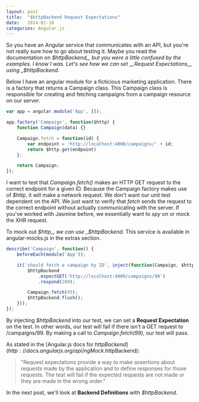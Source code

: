 ```yaml
---
layout: post
title:  "$httpBackend Request Expectations"
date:   2014-01-18
categories: Angular.js
---
```


So you have an Angular service that communicates with an API, but you're not really sure how to go about testing it. Maybe you read the documentation on _$httpBackend_, but you were a little confused by the examples. I know I was. Let's see how we can set __Request Expectations__ using _$httpBackend_.

Below I have an angular module for a ficticious marketing application. There is a factory that returns a Campaign class. This Campaign class is responsible for creating and fetching campaigns from a campaign resource on our server. 

```js
var app = angular.module('App', []);

app.factory('Campaign', function($http) {
	function Campaign(data) {}

	Campaign.fetch = function(id) {
		var endpoint = 'http://localhost:4000/campaigns/' + id;
		return $http.get(endpoint)
	};

	return Campaign;
});
```

I want to test that _Campaign.fetch()_ makes an HTTP GET request to the correct endpoint for a given ID. Because the Campaign factory makes use of _$http_, it will make a network request. We don't want our unit test dependent on the API. We just want to verify that _fetch_ sends the request to the correct endpoint without actually communicating with the server. If you've worked with Jasmine before, we essentially want to _spy_ on or mock the XHR request. 

To mock out _$http_, we can use _$httpBackend_. This service is available in angular-mocks.js in the extras section.

```js
describe('Campaign', function() {
	beforeEach(module('App'));

	it('should fetch a campaign by ID', inject(function(Campaign, $httpBackend) {
		$httpBackend
			.expectGET('http://localhost:4000/campaigns/99')
			.respond(200);

		Campaign.fetch(99);
		$httpBackend.flush();
	}));
});
```

By injecting _$httpBackend_ into our test, we can set a __Request Expectation__ on the test. In other words, our test will fail if there isn't a GET request to /campaigns/99. By making a call to _Campaign.fetch(99)_, our test will pass.

As stated in the [Angular.js docs for $httpBackend](http://docs.angularjs.org/api/ngMock.$httpBackend):

> "Request expectations provide a way to make assertions about requests made by the application and to define responses for those requests. The test will fail if the expected requests are not made or they are made in the wrong order."

In the next post, we'll look at __Backend Definitions__ with _$httpBackend_.